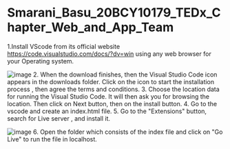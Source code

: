 # Smarani_Basu_20BCY10179_TEDx_Chapter_Web_and_App_Team
1.Install VScode from its official website https://code.visualstudio.com/docs/?dv=win using any web browser for your Operating system.

![image](https://user-images.githubusercontent.com/102483023/214104752-6d67cb3f-8627-480f-a2a8-9afa02930518.png)
2. When the download finishes, then the Visual Studio Code icon appears in the downloads folder. Click on the icon to start the installation process , then agree the terms and conditions.
3. Choose the location data for running the Visual Studio Code. It will then ask you for browsing the location. Then click on Next button, then on the install button.
4. Go to the vscode and create an index.html file.
5. Go to the "Extensions" button, search for Live server , and install it.

![image](https://user-images.githubusercontent.com/102483023/214104877-1b50ed70-eb2e-48ad-b98a-4113dc7c5a76.png)
6. Open the folder which consists of the index file and click on "Go Live" to run the file in localhost.
